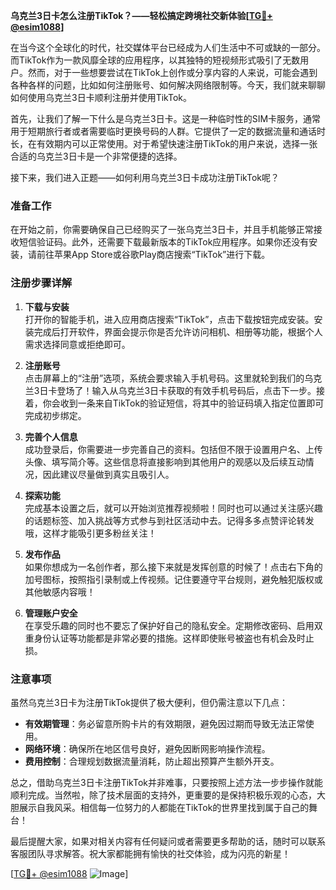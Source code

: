 **乌克兰3日卡怎么注册TikTok？——轻松搞定跨境社交新体验[[TG💪+ @esim1088](https://t.me/s/esim1088)]**

在当今这个全球化的时代，社交媒体平台已经成为人们生活中不可或缺的一部分。而TikTok作为一款风靡全球的应用程序，以其独特的短视频形式吸引了无数用户。然而，对于一些想要尝试在TikTok上创作或分享内容的人来说，可能会遇到各种各样的问题，比如如何注册账号、如何解决网络限制等。今天，我们就来聊聊如何使用乌克兰3日卡顺利注册并使用TikTok。

首先，让我们了解一下什么是乌克兰3日卡。这是一种临时性的SIM卡服务，通常用于短期旅行者或者需要临时更换号码的人群。它提供了一定的数据流量和通话时长，在有效期内可以正常使用。对于希望快速注册TikTok的用户来说，选择一张合适的乌克兰3日卡是一个非常便捷的选择。

接下来，我们进入正题——如何利用乌克兰3日卡成功注册TikTok呢？

### 准备工作

在开始之前，你需要确保自己已经购买了一张乌克兰3日卡，并且手机能够正常接收短信验证码。此外，还需要下载最新版本的TikTok应用程序。如果你还没有安装，请前往苹果App Store或谷歌Play商店搜索“TikTok”进行下载。

### 注册步骤详解

1. **下载与安装**  
   打开你的智能手机，进入应用商店搜索“TikTok”，点击下载按钮完成安装。安装完成后打开软件，界面会提示你是否允许访问相机、相册等功能，根据个人需求选择同意或拒绝即可。

2. **注册账号**  
   点击屏幕上的“注册”选项，系统会要求输入手机号码。这里就轮到我们的乌克兰3日卡登场了！输入从乌克兰3日卡获取的有效手机号码后，点击下一步。接着，你会收到一条来自TikTok的验证短信，将其中的验证码填入指定位置即可完成初步绑定。

3. **完善个人信息**  
   成功登录后，你需要进一步完善自己的资料。包括但不限于设置用户名、上传头像、填写简介等。这些信息将直接影响到其他用户的观感以及后续互动情况，因此建议尽量做到真实且吸引人。

4. **探索功能**  
   完成基本设置之后，就可以开始浏览推荐视频啦！同时也可以通过关注感兴趣的话题标签、加入挑战等方式参与到社区活动中去。记得多多点赞评论转发哦，这样才能吸引更多粉丝关注！

5. **发布作品**  
   如果你想成为一名创作者，那么接下来就是发挥创意的时候了！点击右下角的加号图标，按照指引录制或上传视频。记住要遵守平台规则，避免触犯版权或其他敏感内容哦！

6. **管理账户安全**  
   在享受乐趣的同时也不要忘了保护好自己的隐私安全。定期修改密码、启用双重身份认证等功能都是非常必要的措施。这样即使账号被盗也有机会及时止损。

### 注意事项

虽然乌克兰3日卡为注册TikTok提供了极大便利，但仍需注意以下几点：

- **有效期管理**：务必留意所购卡片的有效期限，避免因过期而导致无法正常使用。
- **网络环境**：确保所在地区信号良好，避免因断网影响操作流程。
- **费用控制**：合理规划数据流量消耗，防止超出预算产生额外开支。

总之，借助乌克兰3日卡注册TikTok并非难事，只要按照上述方法一步步操作就能顺利完成。当然啦，除了技术层面的支持外，更重要的是保持积极乐观的心态，大胆展示自我风采。相信每一位努力的人都能在TikTok的世界里找到属于自己的舞台！

最后提醒大家，如果对相关内容有任何疑问或者需要更多帮助的话，随时可以联系客服团队寻求解答。祝大家都能拥有愉快的社交体验，成为闪亮的新星！

[[TG💪+ @esim1088](https://t.me/s/esim1088) ![Image](https://i.postimg.cc/4NQfJmqS/Snipaste-2025-05-13-00-14-12.png)]